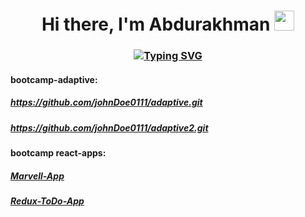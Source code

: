 <h1 align="center">
  Hi there, I'm Abdurakhman
  <img src="https://github.com/blackcater/blackcater/raw/main/images/Hi.gif" height="32"/>
</h1>
<h3 align="center">
  <a align="center" href="https://git.io/typing-svg"><img src="https://readme-typing-svg.herokuapp.com?font=Fira+Code&pause=1000&width=435&lines=React%2FReact+Native+developer." alt="Typing SVG" /></a>
</h3>

<h4>bootcamp-adaptive:</h4>
<h5><a href="https://github.com/johnDoe0111/adaptive.git">https://github.com/johnDoe0111/adaptive.git</a></h5>
<h5><a href="https://github.com/johnDoe0111/adaptive2.git">https://github.com/johnDoe0111/adaptive2.git</a></h5>

<h4>bootcamp react-apps:</h4>
  <h5><a href="https://github.com/johnDoe0111/Marvel-App.git">Marvell-App</a></h5>
  <h5> <a href="https://github.com/johnDoe0111/Redux-ToDo-App.git">Redux-ToDo-App</a></h5>
